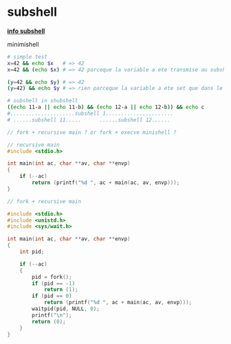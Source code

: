 # subshell

[**info subshell**](https://unix.stackexchange.com/questions/138463/do-parentheses-really-put-the-command-in-a-subshell)

minimishell

```bash
# simple test
x=42 && echo $x   # => 42
x=42 && (echo $x) # => 42 parceque la variable a ete transmise au subshell

(y=42 && echo $y) # => 42
(y=42) && echo $y # => rien parceque la variable a ete set que dans le subshell

# subshell in shubshell
((echo 11-a || echo 11-b) && (echo 12-a || echo 12-b)) && echo c
#.....................subshell 1......................
# ......subshell 11.....      ......subshell 12......
```

```c
// fork + recursive main ? or fork + execve minishell ?

// recursive main
#include <stdio.h>

int	main(int ac, char **av, char **envp)
{
	if (--ac)
		return (printf("%d ", ac + main(ac, av, envp)));
}
```

```c
// fork + recursive main

#include <stdio.h>
#include <unistd.h>
#include <sys/wait.h>

int	main(int ac, char **av, char **envp)
{
	int	pid;

	if (--ac)
	{
		pid = fork();
		if (pid == -1)
			return (1);
		if (pid == 0)
			return (printf("%d ", ac + main(ac, av, envp)));
		waitpid(pid, NULL, 0);
		printf("\n");
		return (0);
	}
}
```
